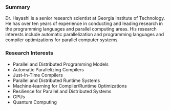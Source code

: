 ### Summary
Dr. Hayashi is a senior research scientist at Georgia Institute of Technology. He has over ten years of experience in conducting and leading research in the programming languages and parallel computing areas. His research interests include automatic parallelization and programming languages and compiler optimizations for parallel computer systems.

### Research Interests
- Parallel and Distributed Programming Models
- Automatic Parallelizing Compilers
- Just-In-Time Compilers
- Parallel and Distributed Runtime Systems
- Machine-learning for Compiler/Runtime Optimizations
- Resilience for Parallel and Distributed Systems
- GPUs
- Quantum Computing